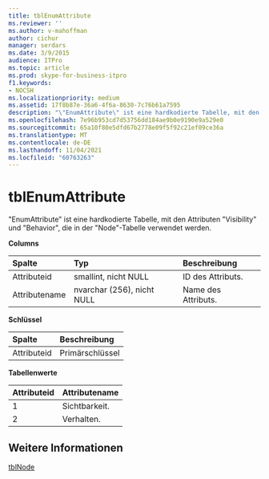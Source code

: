 ```yaml
---
title: tblEnumAttribute
ms.reviewer: ''
ms.author: v-mahoffman
author: cichur
manager: serdars
ms.date: 3/9/2015
audience: ITPro
ms.topic: article
ms.prod: skype-for-business-itpro
f1.keywords:
- NOCSH
ms.localizationpriority: medium
ms.assetid: 17f8b87e-36a6-4f6a-8630-7c76b61a7595
description: "\"EnumAttribute\" ist eine hardkodierte Tabelle, mit den Attributen \"Visibility\" und \"Behavior\", die in der \"Node\"-Tabelle verwendet werden."
ms.openlocfilehash: 7e96b953cd7d53756dd184ae9b0e9190e9a529e0
ms.sourcegitcommit: 65a10f80e5dfd67b2778e09f5f92c21ef09ce36a
ms.translationtype: MT
ms.contentlocale: de-DE
ms.lasthandoff: 11/04/2021
ms.locfileid: "60763263"
---
```

# <a name="tblenumattribute"></a>tblEnumAttribute
 
"EnumAttribute" ist eine hardkodierte Tabelle, mit den Attributen "Visibility" und "Behavior", die in der "Node"-Tabelle verwendet werden.
  
**Columns**

|**Spalte**|**Typ**|**Beschreibung**|
|:-----|:-----|:-----|
|Attributeid  <br/> |smallint, nicht NULL  <br/> |ID des Attributs.  <br/> |
|Attributename  <br/> |nvarchar (256), nicht NULL  <br/> |Name des Attributs.  <br/> |
   
**Schlüssel**

|**Spalte**|**Beschreibung**|
|:-----|:-----|
|Attributeid  <br/> |Primärschlüssel  <br/> |
   
**Tabellenwerte**

|**Attributeid**|**Attributename**|
|:-----|:-----|
|1  <br/> |Sichtbarkeit.  <br/> |
|2  <br/> |Verhalten.  <br/> |
   
## <a name="see-also"></a>Weitere Informationen

[tblNode](tblnode.md)
